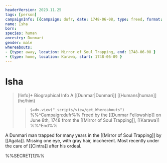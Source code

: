 ```yaml
---
headerVersion: 2023.11.25
tags: [person]
campaignInfo: [{campaign: dufr, date: 1748-06-08, type: freed, format: "<met:u> <person:q> on <target> from <current:2>" }]
name: Isha
born:
species: human
ancestry: Dunmari
gender: male
whereabouts:
- {type: away, location: Mirror of Soul Trapping, end: 1748-06-08 }
- {type: home, location: Karawa, start: 1748-06-09 }
---
```

# Isha
>[!info]+ Biographical Info
> A [[Dunmar|Dunmari]] [[Humans|human]] (he/him)
>> `$=dv.view("_scripts/view/get_Whereabouts")`
>> %%^Campaign:dufr%% Freed by the [[Dunmar Fellowship]] on June 8th, 1748 from the [[Mirror of Soul Trapping]], [[Karawa]] %%^End%%

A Dunmari man trapped for many years in the [[Mirror of Soul Trapping]] by [[Agata]]. Missing one eye, with gray hair, incoherent. Most recently under the care of [[Cintra]] after his ordeal. 

%%SECRET[1]%%